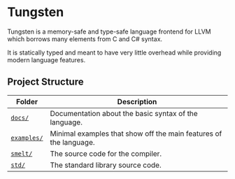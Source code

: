 # Tungsten

Tungsten is a memory-safe and type-safe language frontend for LLVM which borrows many elements from C and C# syntax.

It is statically typed and meant to have very little overhead while providing modern language features.

## Project Structure

| Folder                   | Description                                                       |
| ------------------------ | ----------------------------------------------------------------- |
| [`docs/`](docs/)         | Documentation about the basic syntax of the language.             |
| [`examples/`](examples/) | Minimal examples that show off the main features of the language. |
| [`smelt/`](smelt/)       | The source code for the compiler.                                 |
| [`std/`](std/)           | The standard library source code.                                 |
